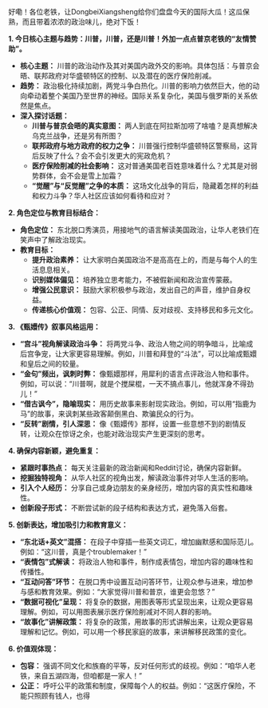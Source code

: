 好嘞！各位老铁，让DongbeiXiangsheng给你们盘盘今天的国际大瓜！这瓜保熟，而且带着浓浓的政治味儿，绝对下饭！

**1. 今日核心主题与趋势：川普，川普，还是川普！外加一点点普京老铁的“友情赞助”。**

*   **核心主题：** 川普的政治动作及其对美国内政外交的影响。具体包括：与普京会晤、联邦政府对华盛顿特区的控制、以及潜在的医疗保险削减。
*   **趋势：** 政治极化持续加剧，两党斗争白热化。川普的影响力依然巨大，他的动向牵动着整个美国乃至世界的神经。国际关系复杂化，美国与俄罗斯的关系依然是焦点。
*   **深入探讨话题：**
    *   **川普与普京会晤的真实意图：** 两人到底在阿拉斯加唠了啥嗑？是真想解决乌克兰战争，还是另有所图？
    *   **联邦政府与地方政府的权力之争：** 川普强行控制华盛顿特区警察局，这背后反映了什么？会不会引发更大的宪政危机？
    *   **医疗保险削减的社会影响：** 这对普通美国老百姓意味着什么？尤其是对弱势群体，会不会是雪上加霜？
    *   **“觉醒”与“反觉醒”之争的本质：** 这场文化战争的背后，隐藏着怎样的利益和权力斗争？华人社区应该如何看待和应对？

**2. 角色定位与教育目标结合：**

*   **角色定位：** 东北脱口秀演员，用接地气的语言解读美国政治，让华人老铁们在笑声中了解政治现实。
*   **教育目标：**
    *   **提升政治素养：** 让大家明白美国政治不是高高在上的，而是与每个人的生活息息相关。
    *   **识别媒体偏见：** 培养独立思考能力，不被假新闻和政治宣传蒙蔽。
    *   **增强公民意识：** 鼓励大家积极参与政治，发出自己的声音，维护自身权益。
    *   **传递核心价值观：** 包容、公正、同情、反对歧视、支持移民和多元文化。

**3. 《甄嬛传》叙事风格运用：**

*   **“宫斗”视角解读政治斗争：** 将两党斗争、政治人物之间的明争暗斗，比喻成后宫争宠，让大家更容易理解。例如，川普和拜登的“斗法”，可以比喻成甄嬛和皇后之间的较量。
*   **“金句”频出，讽刺时弊：** 像甄嬛那样，用犀利的语言点评政治人物和事件。例如，可以说：“川普啊，就是个搅屎棍，一天不搞点事儿，他就浑身不得劲儿！”
*   **“借古讽今”，隐喻现实：** 用历史故事来影射现实政治。例如，可以用“指鹿为马”的故事，来讽刺某些政客颠倒黑白、欺骗民众的行为。
*   **“反转”剧情，引人深思：** 像《甄嬛传》那样，设置一些意想不到的剧情反转，让观众在惊讶之余，也能对政治现实产生更深刻的思考。

**4. 确保内容新颖，避免重复：**

*   **紧跟时事热点：** 每天关注最新的政治新闻和Reddit讨论，确保内容新鲜。
*   **挖掘独特视角：** 从华人社区的视角出发，解读政治事件对华人生活的影响。
*   **引入个人经历：** 分享自己或身边朋友的亲身经历，增加内容的真实性和趣味性。
*   **创新段子形式：** 不断尝试新的段子结构和表达方式，避免落入俗套。

**5. 创新表达，增加吸引力和教育意义：**

*   **“东北话+英文”混搭：** 在段子中穿插一些英文词汇，增加幽默感和国际范儿。例如：“这川普，真是个troublemaker！”
*   **“表情包”式解读：** 将政治人物和事件，制作成表情包，增加内容的趣味性和传播性。
*   **“互动问答”环节：** 在脱口秀中设置互动问答环节，让观众参与进来，增加参与感和教育效果。例如：“大家觉得川普和普京，谁更会忽悠？”
*   **“数据可视化”呈现：** 将复杂的数据，用图表等形式呈现出来，让观众更容易理解。例如，可以用图表展示医疗保险削减对不同人群的影响。
*   **“故事化”讲解政策：** 将复杂的政策，用故事的形式讲解出来，让观众更容易理解和记忆。例如，可以用一个移民家庭的故事，来讲解移民政策的变化。

**6. 价值观体现：**

*   **包容：** 强调不同文化和族裔的平等，反对任何形式的歧视。例如：“咱华人老铁，来自五湖四海，但咱都是一家人！”
*   **公正：** 呼吁公平的政策和制度，保障每个人的权益。例如：“这医疗保险，不能只照顾有钱人，也得